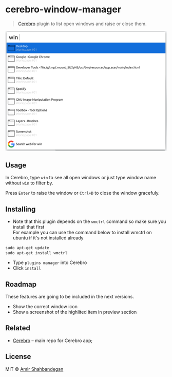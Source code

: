 # cerebro-window-manager

> [Cerebro](https://cerebroapp.com) plugin to list open windows and raise or close them.

![](screenshot.png)

## Usage

In Cerebro, type `win` to see all open windows or just type window name without `win` to filter by.

Press `Enter` to raise the window or `Ctrl+D` to close the window gracefuly.

## Installing

* Note that this plugin depends on the `wmctrl` command so make sure you install that first  
For example you can use the command below to install wmctrl on ubuntu if it's not installed already  
```
sudo apt-get update
sudo apt-get install wmctrl
```

* Type `plugins manager` into Cerebro
* Click `install`

## Roadmap
These features are going to be included in the next versions.

* Show the correct window icon
* Show a screenshot of the highlited item in preview section 

## Related

- [Cerebro](http://github.com/KELiON/cerebro) – main repo for Cerebro app;

## License

MIT © [Amir Shahbandegan](https://shahbandegan.ir)
